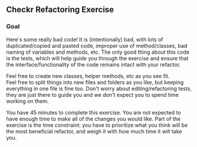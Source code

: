 ## Checkr Refactoring Exercise

### Goal
Here's some really bad code!  It is (intentionally) bad, with lots of
duplicated/copied and pasted code, improper use of method/classes, bad naming
of variables and methods, etc.  The only good thing about this code is the
tests, which will help guide you through the exercise and ensure that the
interface/functionality of the code remains intact with your refactor.

Feel free to create new classes, helper methods, etc as you see fit.  
Feel free to split things into new files and folders as you like, but 
keeping everything in one file is fine too. Don't worry about 
editing/refactoring tests, they are just there to guide you and we don't 
expect you to spend time working on them.

You have 45 minutes to complete this exercise.  You are not expected to have
enough time to make all of the changes you would like.  Part of the exercise
is the time constraint: you have to prioritize what you think will be the most
beneficial refactor, and weigh it with how much time it will take you.
